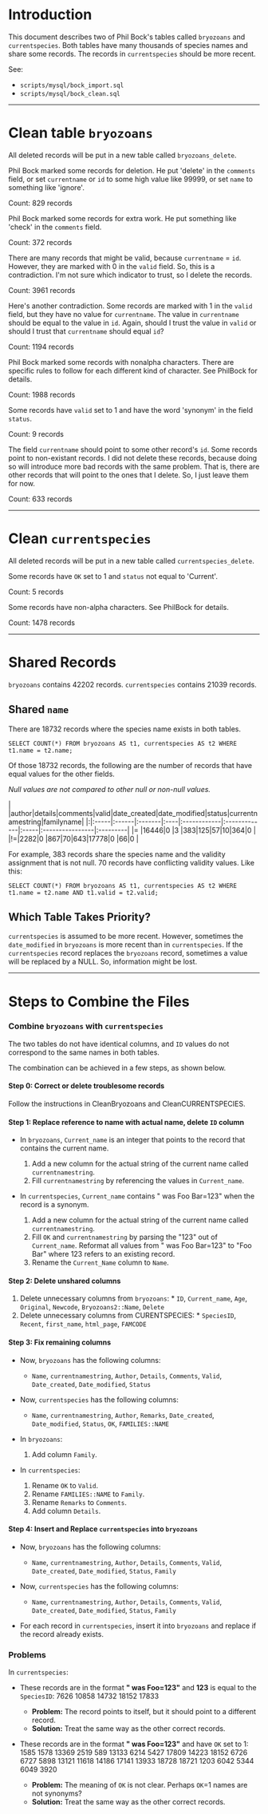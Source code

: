 

# Introduction #
This document describes two of Phil Bock's tables called `bryozoans` and
`currentspecies`. Both tables have many thousands of species names and share
some records. The records in `currentspecies` should be more recent.

See:
  * `scripts/mysql/bock_import.sql`
  * `scripts/mysql/bock_clean.sql`


---


# Clean table `bryozoans` #
All deleted records will be put in a new table called `bryozoans_delete`.

Phil Bock marked some records for deletion. He put 'delete' in the `comments`
field, or set `currentname` or `id` to some high value like 99999, or set
`name` to something like 'ignore'.

Count: 829 records

Phil Bock marked some records for extra work. He put something like 'check' in
the `comments` field.

Count: 372 records

There are many records that might be valid, because `currentname` = `id`.
However, they are marked with 0 in the `valid` field. So, this is a
contradiction. I'm not sure which indicator to trust, so I delete the records.

Count: 3961 records

Here's another contradiction. Some records are marked with 1 in the `valid`
field, but they have no value for `currentname`. The value in `currentname`
should be equal to the value in `id`. Again, should I trust the value in
`valid` or should I trust that `currentname` should equal `id`?

Count: 1194 records

Phil Bock marked some records with nonalpha characters. There are specific
rules to follow for each different kind of character. See PhilBock for details.

Count: 1988 records

Some records have `valid` set to 1 and have the word 'synonym' in the field
`status`.

Count: 9 records

The field `currentname` should point to some other record's `id`. Some records
point to non-existant records. I did not delete these records, because doing so
will introduce more bad records with the same problem. That is, there are other
records that will point to the ones that I delete. So, I just leave them for
now.

Count: 633 records


---


# Clean `currentspecies` #
All deleted records will be put in a new table called `currentspecies_delete`.

Some records have `OK` set to 1 and `status` not equal to 'Current'.

Count: 5 records

Some records have non-alpha characters. See PhilBock for details.

Count: 1478 records


---


# Shared Records #
`bryozoans` contains 42202 records.
`currentspecies` contains 21039 records.

## Shared `name` ##
There are 18732 records where the species name exists in both tables.
```
SELECT COUNT(*) FROM bryozoans AS t1, currentspecies AS t2 WHERE t1.name = t2.name;
```

Of those 18732 records, the following are the number of records that have equal
values for the other fields.

_Null values are not compared to other null or non-null values._

| |author|details|comments|valid|date\_created|date\_modified|status|currentnamestring|familyname|
|:|:-----|:------|:-------|:----|:------------|:-------------|:-----|:----------------|:---------|
|= |16446|0 |3 |383|125|57|10|364|0 |
|!=|2282|0 |867|70|643|17778|0 |66|0 |

For example, 383 records share the species name and the validity assignment
that is not null. 70 records have conflicting validity values. Like this:
```
SELECT COUNT(*) FROM bryozoans AS t1, currentspecies AS t2 WHERE t1.name = t2.name AND t1.valid = t2.valid;
```

## Which Table Takes Priority? ##
`currentspecies` is assumed to be more recent. However, sometimes the
`date_modified` in `bryozoans` is more recent than in `currentspecies`. If the
`currentspecies` record replaces the `bryozoans` record, sometimes a value will
be replaced by a NULL. So, information might be lost.


---


# Steps to Combine the Files #

### Combine `bryozoans` with `currentspecies` ###
The two tables do not have identical columns, and `ID` values do not correspond
to the same names in both tables.

The combination can be achieved in a few steps, as shown below.

#### Step 0: Correct or delete troublesome records ####
Follow the instructions in CleanBryozoans and CleanCURRENTSPECIES.

#### Step 1: Replace reference to name with actual name, delete `ID` column ####
  * In `bryozoans`, `Current_name` is an integer that points to the record that contains the current name.
    1. Add a new column for the actual string of the current name called `currentnamestring`.
    1. Fill `currentnamestring` by referencing the values in `Current_name`.

  * In `currentspecies`, `Current_name` contains " was Foo Bar=123" when the record is a synonym.
    1. Add a new column for the actual string of the current name called `currentnamestring`.
    1. Fill `OK` and `currentnamestring` by parsing the "123" out of `Current_name`. Reformat all values from " was Foo Bar=123" to "Foo Bar" where 123 refers to an existing record.
    1. Rename the `Current_Name` column to `Name`.

#### Step 2: Delete unshared columns ####
  1. Delete unnecessary columns from `bryozoans`:
    * `ID`, `Current_name`, `Age`, `Original`, `Newcode`, `Bryozoans2::Name`, `Delete`
  1. Delete unnecessary columns from CURENTSPECIES:
    * `SpeciesID`, `Recent`, `first_name`, `html_page`, `FAMCODE`

#### Step 3: Fix remaining columns ####
  * Now, `bryozoans` has the following columns:
    * `Name`, `currentnamestring`, `Author`, `Details`, `Comments`, `Valid`,` Date_created`, `Date_modified`, `Status`
  * Now, `currentspecies` has the following columns:
    * `Name`, `currentnamestring`, `Author`, `Remarks`, `Date_created`, `Date_modified`, `Status`, `OK`, `FAMILIES::NAME`

  * In `bryozoans`:
    1. Add column `Family`.

  * In `currentspecies`:
    1. Rename `OK` to `Valid`.
    1. Rename `FAMILIES::NAME` to `Family`.
    1. Rename `Remarks` to `Comments`.
    1. Add column `Details`.

#### Step 4: Insert and Replace `currentspecies` into `bryozoans` ####
  * Now, `bryozoans` has the following columns:
    * `Name`, `currentnamestring`, `Author`, `Details`, `Comments`, `Valid`, `Date_created`, `Date_modified`, `Status`, `Family`
  * Now, `currentspecies` has the following columns:
    * `Name`, `currentnamestring`, `Author`, `Details`, `Comments`, `Valid`, `Date_created`, `Date_modified`, `Status`, `Family`

  * For each record in `currentspecies`, insert it into `bryozoans` and replace if the record already exists.

### Problems ###

In `currentspecies`:

  * These records are in the format **" was Foo=123"** and **123** is equal to the `SpeciesID`: 7626 10858 14732 18152 17833
    * **Problem:** The record points to itself, but it should point to a different record.
    * **Solution:** Treat the same way as the other correct records.

  * These records are in the format **" was Foo=123"** and have `OK` set to 1: 1585 1578 13369 2519 589 13133 6214 5427 17809 14223 18152 6726 6727 5898 13121 11618 14186 17141 13933 18728 18721 1203 6042 5344 6049 3920
    * **Problem:** The meaning of `OK` is not clear. Perhaps `OK`=1 names are not synonyms?
    * **Solution:** Treat the same way as the other correct records.